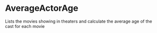 # AverageActorAge
Lists the movies showing in theaters and calculate the average age of the cast for each movie
